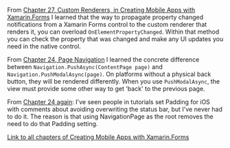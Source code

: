 From [Chapter 27, Custom Renderers, in Creating Mobile Apps with Xamarin.Forms](https://xamarin.azureedge.net/developer/xamarin-forms-book/XamarinFormsBook-Ch27-Apr2016.pdf) I learned that the way to propagate property changed notifications from a Xamarin Forms control to the custom renderer that renders it, you can overload `OnElementPropertyChanged`. Within that method you can check the property that was changed and make any UI updates you need in the native control. 

From [Chapter 24, Page Navigation](https://developer.xamarin.com/guides/xamarin-forms/creating-mobile-apps-xamarin-forms/) I learned the concrete difference between `Navigation.PushAsync(ContentPage page)` and `Navigation.PushModalAsync(page)`. On platforms without a physical back button, they will be rendered differently. When you use `PushModalAsync`, the view must provide some other way to get 'back' to the previous page. 

From [Chapter 24 again](https://developer.xamarin.com/guides/xamarin-forms/creating-mobile-apps-xamarin-forms/): I've seen people in tutorials set Padding for iOS with comments about avoiding overwriting the status bar, but I've never had to do it. The reason is that using NavigationPage as the root removes the need to do that Padding setting.

[Link to all chapters of Creating Mobile Apps with Xamarin.Forms](https://developer.xamarin.com/guides/xamarin-forms/creating-mobile-apps-xamarin-forms/)